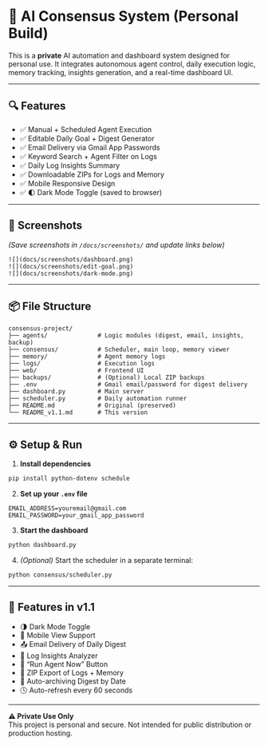 # 🤖 AI Consensus System (Personal Build)

This is a **private** AI automation and dashboard system designed for personal use. It integrates autonomous agent control, daily execution logic, memory tracking, insights generation, and a real-time dashboard UI.

---

## 🔍 Features

- ✅ Manual + Scheduled Agent Execution
- ✅ Editable Daily Goal + Digest Generator
- ✅ Email Delivery via Gmail App Passwords
- ✅ Keyword Search + Agent Filter on Logs
- ✅ Daily Log Insights Summary
- ✅ Downloadable ZIPs for Logs and Memory
- ✅ Mobile Responsive Design
- ✅ 🌓 Dark Mode Toggle (saved to browser)

---

## 📸 Screenshots

*(Save screenshots in `/docs/screenshots/` and update links below)*

```
![](docs/screenshots/dashboard.png)
![](docs/screenshots/edit-goal.png)
![](docs/screenshots/dark-mode.png)
```

---

## 📦 File Structure

```plaintext
consensus-project/
├── agents/              # Logic modules (digest, email, insights, backup)
├── consensus/           # Scheduler, main loop, memory viewer
├── memory/              # Agent memory logs
├── logs/                # Execution logs
├── web/                 # Frontend UI
├── backups/             # (Optional) Local ZIP backups
├── .env                 # Gmail email/password for digest delivery
├── dashboard.py         # Main server
├── scheduler.py         # Daily automation runner
├── README.md            # Original (preserved)
└── README_v1.1.md       # This version
```

---

## ⚙ Setup & Run

1. **Install dependencies**  
```bash
pip install python-dotenv schedule
```

2. **Set up your `.env` file**

```env
EMAIL_ADDRESS=youremail@gmail.com
EMAIL_PASSWORD=your_gmail_app_password
```

3. **Start the dashboard**

```bash
python dashboard.py
```

4. *(Optional)* Start the scheduler in a separate terminal:

```bash
python consensus/scheduler.py
```

---

## 🚀 Features in v1.1

- 🌗 Dark Mode Toggle
- 📱 Mobile View Support
- 📤 Email Delivery of Daily Digest
- 🧠 Log Insights Analyzer
- 🧰 “Run Agent Now” Button
- 📁 ZIP Export of Logs + Memory
- 📆 Auto-archiving Digest by Date
- 🕓 Auto-refresh every 60 seconds

---

**⚠ Private Use Only**  
This project is personal and secure. Not intended for public distribution or production hosting.

